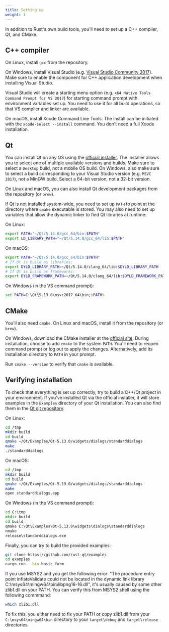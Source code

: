 ```yaml
---
title: Setting up
weight: 1
---
```

In addition to Rust's own build tools, you'll need to set up a C++ compiler, Qt, and CMake.

## C++ compiler

On Linux, install `gcc` from the repository.

On Windows, install Visual Studio (e.g. [Visual Studio Community 2017](https://www.visualstudio.com/thank-you-downloading-visual-studio/?sku=Community&rel=15)). Make sure to enable the component for C++ application development when installing Visual Studio. 

Visual Studio will create a starting menu option (e.g. `x64 Native Tools Command Prompt for VS 2017`) for starting command prompt with environment variables set up. You need to use it for all build operations, so that VS compiler and linker are available. 

On macOS, install Xcode Command Line Tools. The install can be initiated with the `xcode-select --install` command. You don't need a full Xcode installation.

## Qt

You can install Qt on any OS using the [official installer](https://www.qt.io/download). The installer allows you to select one of multiple available versions and builds. Make sure to select a `Desktop` build, not a mobile OS build. On Windows, also make sure to select a build corresponding to your Visual Studio version (e.g. `MSVC 2017`), not a MinGW build. Select a 64-bit version, not a 32-bit version.

On Linux and macOS, you can also install Qt development packages from the repository (or `brew`).

If Qt is not installed system-wide, you need to set up `PATH` to point at the directory where `qmake` executable is stored. You may also need to set up variables that allow the dynamic linker to find Qt libraries at runtime:

On Linux:
```bash
export PATH="~/Qt/5.14.0/gcc_64/bin:$PATH"
export LD_LIBRARY_PATH="~/Qt/5.14.0/gcc_64/lib:$PATH"
```

On macOS:

```bash
export PATH="~/Qt/5.14.0/gcc_64/bin:$PATH"
# If Qt is build as libraries:
export DYLD_LIBRARY_PATH=~/Qt/5.14.0/clang_64/lib:$DYLD_LIBRARY_PATH
# If Qt is build as frameworks:
export DYLD_FRAMEWORK_PATH=~/Qt/5.14.0/clang_64/lib:$DYLD_FRAMEWORK_PATH
```

On Windows (in the VS command prompt):
```bat
set PATH=C:\Qt\5.13.0\msvc2017_64\bin;%PATH%
```

## CMake

You'll also need `cmake`. On Linux and macOS, install it from the repository (or `brew`). 

On Windows, download the CMake installer at the [official site](https://cmake.org). During installation, choose to add `cmake` to the system `PATH`. You'll need to reopen command prompt or log out to apply the changes. Alternatively, add its installation directory to `PATH` in your prompt. 

Run `cmake --version` to verify that `cmake` is available.

## Verifying installation

To check that everything is set up correctly, try to build a C++/Qt project in your environment. If you've installed Qt via the official installer, it will store examples in the `Examples` directory of your Qt installation. You can also find them in the [Qt git repository](https://code.qt.io/cgit/qt/qtbase.git/tree/examples).

On Linux:
```bash
cd /tmp
mkdir build
cd build
qmake ~/Qt/Examples/Qt-5.13.0/widgets/dialogs/standarddialogs
make
./standarddialogs
```

On macOS:
```bash
cd /tmp
mkdir build
cd build
qmake ~/Qt/Examples/Qt-5.13.0/widgets/dialogs/standarddialogs
make
open standarddialogs.app
```

On Windows (in the VS command prompt):
```bat
cd C:\tmp
mkdir build
cd build
qmake C:\Qt\Examples\Qt-5.13.0\widgets\dialogs\standarddialogs
nmake
release\standarddialogs.exe
```

Finally, you can try to build the provided examples:
```bash
git clone https://github.com/rust-qt/examples
cd examples
cargo run --bin basic_form
```

If you use MSYS2 and you get the following error: "The procedure entry point inflateValidate could not be located in the dynamic link library C:\msys64\mingw64\bin\libpng16-16.dll", it's usually caused by some other zlib1.dll on your PATH. You can verify this from MSYS2 shell using the following commmand:
```bash
which zlib1.dll
```
To fix this, you either need to fix your PATH or copy zlib1.dll from your `C:\msys64\mingw64\bin` directory to your `target\debug` and `target\release` directories.
